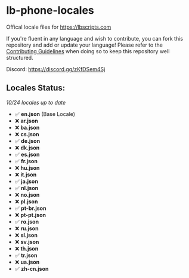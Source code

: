 # lb-phone-locales
Offical locale files for https://lbscripts.com

If you're fluent in any language and wish to contribute, you can fork this repository and add or update your language!
Please refer to the [Contributing Guidelines](https://github.com/lbphone/lb-phone-locales/blob/main/CONTRIBUTING.md) when doing so to keep this repository well structured. 

Discord: https://discord.gg/zKfDSem4Sj


## Locales Status:
*10/24 locales up to date*
- ✅ **en.json** (Base Locale)
- ❌ **ar.json**
- ❌ **ba.json**
- ❌ **cs.json**
- ✅ **de.json**
- ❌ **dk.json**
- ✅ **es.json**
- ✅ **fr.json**
- ❌ **hu.json**
- ❌ **it.json**
- ✅ **ja.json**
- ✅ **nl.json**
- ❌ **no.json**
- ❌ **pl.json**
- ✅ **pt-br.json**
- ❌ **pt-pt.json**
- ✅ **ro.json**
- ❌ **ru.json**
- ❌ **sl.json**
- ❌ **sv.json**
- ❌ **th.json**
- ✅ **tr.json**
- ❌ **ua.json**
- ✅ **zh-cn.json**
<!-- Recap End -->
